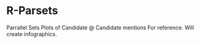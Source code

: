 # R-Parsets
Parrallel Sets Plots of Candidate @ Candidate mentions
For reference. Will create infographics. 
